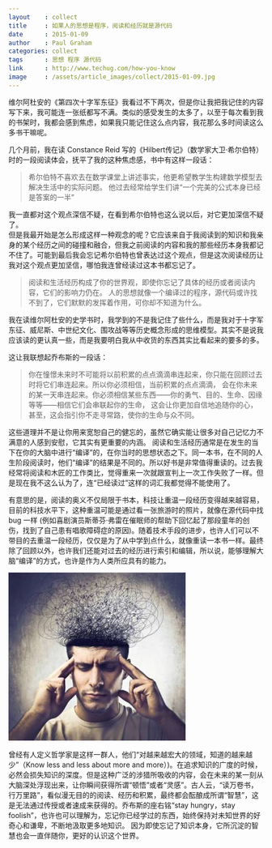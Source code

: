 ```yaml
---
layout    : collect
title     : 如果人的思想是程序，阅读和经历就是源代码
date      : 2015-01-09
author    : Paul Graham
categories: collect
tags      : 思想 程序 源代码
link      : http://www.techug.com/how-you-know
image     : /assets/article_images/collect/2015-01-09.jpg
---
```


维尔阿杜安的《第四次十字军东征》我看过不下两次，但是你让我把我记住的内容写下来，我可能连一张纸都写不满。类似的感受发生的太多了，以至于每次看到我的书架时，我都会感到焦虑，如果我只能记住这么点内容，我花那么多时间读这么多书干嘛呢。

几个月前，我在读 Constance Reid 写的《Hilbert传记》（数学家大卫·希尔伯特）时的一段阅读体会，抚平了我的这种焦虑感，书中有这样一段话：

  > 希尔伯特不喜欢去在数学课堂上讲述事实，他更希望教学生构建数学模型去解决生活中的实际问题。
  > 他过去经常给学生们讲“一个完美的公式本身已经是答案的一半”

我一直都对这个观点深信不疑，在看到希尔伯特也这么说以后，对它更加深信不疑了。  
  但是我最开始是怎么形成这样一种观念的呢？它应该来自于我阅读到的知识和我亲身的某个经历之间的碰撞和融合，但我之前阅读的内容和我的那些经历本身我都记不住了。可能到最后我会忘记希尔伯特也曾表达过这个观点，但是这次阅读经历让我对这个观点更加坚信，哪怕我连曾经读过这本书都忘记了。

  > 阅读和生活经历构成了你的世界观，即使你忘记了具体的经历或者阅读内容，它们的影响力仍在。
  > 人的思想就像一个编译过的程序，源代码或许找不到了，它们默默的发挥着作用，可你却不知道为什么。

  我在读维尔阿杜安的史学书时，我学到的不是我记住了些什么，而是我对于十字军东征、威尼斯、中世纪文化、围攻战等等历史概念形成的思维模型。其实不是说我应该读的更认真一些，而是我要明白我从中收货的东西其实比看起来的要多的多。

这让我联想起乔布斯的一段话：

  > 你在憧憬未来时不可能将以前积累的点点滴滴串连起来，你只能在回顾过去时将它们串连起来。所以你必须相信，当前积累的点点滴滴，
  > 会在你未来的某一天串连起来。你必须相信某些东西——你的勇气、目的、生命、因缘等等——相信它们会串联起你的生命，
  > 这会让你更加自信地追随你的心，甚至，这会指引你不走寻常路，使你的生命与众不同。


这些道理并不是让你用来宽恕自己的健忘的，虽然它确实能让很多对自己记忆力不满意的人感到安慰，它其实有更重要的内涵。
    阅读和生活经历通常是在发生的当下在你的大脑中进行“编译”的，在你当时的思想状态之下。同一本书，在不同的人生阶段阅读时，他们“编译”的结果是不同的。所以好书是非常值得重读的。过去我经常将阅读和木匠的工作类比，觉得重来一次就跟宣判上一次工作失败了一样。但是现在我不这么认为了，连“已经读过”这样的词汇我都觉得不能使用了。

有意思的是，阅读的奥义不仅局限于书本，科技让重温一段经历变得越来越容易，目前的科技水平下，这种重温可能是通过看一张旅游时的照片，就像在源代码中找 bug 一样 (例如喜剧演员斯蒂芬·弗雷在催眠师的帮助下回忆起了那段童年的创伤，找到了自己患有唱歌障碍症的原因)。随着技术手段的进步，也许人们可以不带目的去重温一段经历，仅仅是为了从中学到点什么，就像重读一本书一样。最终除了回顾以外，也许我们还能对过去的经历进行索引和编辑，所以说，能够理解大脑“编译”的方式，也许是作为人类所应具有的能力。

  ![](/assets/article_images/collect/2015-01-09-1.jpg)

曾经有人定义哲学家是这样一群人，他们“对越来越宏大的领域，知道的越来越少”（Know less and less about more and more）)。在追求知识的广度的时候，必然会损失知识的深度。但是这种广泛的涉猎所吸收的内容，会在未来的某一刻从大脑深处浮现出来，让你瞬间获得所谓“顿悟”或者“灵感”。古人云，“读万卷书，行万里路”，看似漫无目的的阅读、经历和积累，最终都会酝酿成所谓“智慧”，这是无法通过传授或者速成来获得的。乔布斯的座右铭“stay hungry，stay foolish”，也许也可以理解为，忘记你已经学过的东西，始终保持对未知世界的好奇心和谦卑，不断地汲取更多地知识。
因为即使忘记了知识本身，它所沉淀的智慧也会一直伴随你，更好的认识这个世界。
